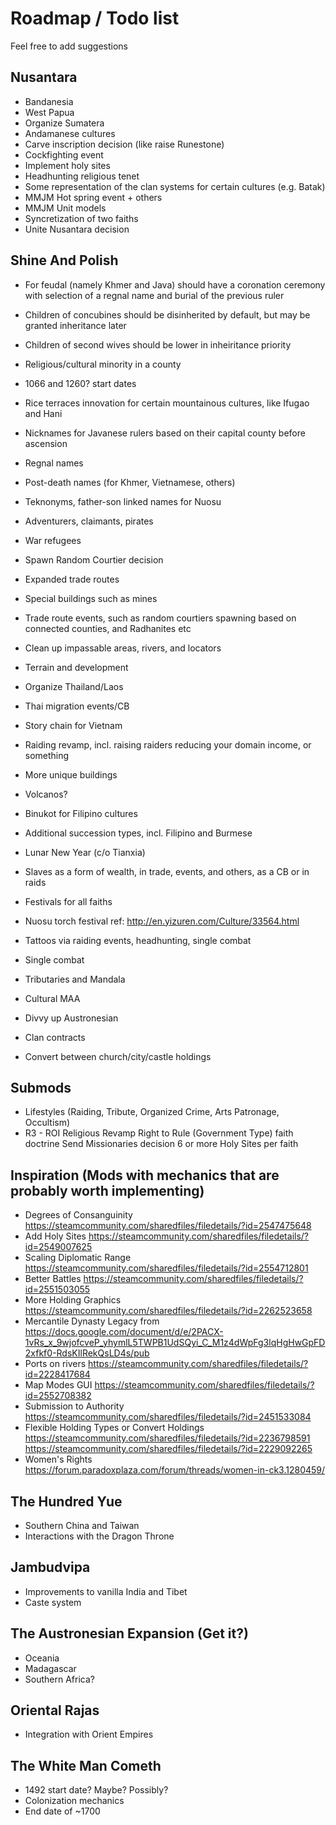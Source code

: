 ﻿# Roadmap / Todo list
Feel free to add suggestions

## Nusantara
- Bandanesia
- West Papua
- Organize Sumatera
- Andamanese cultures
- Carve inscription decision (like raise Runestone)
- Cockfighting event
- Implement holy sites
- Headhunting religious tenet
- Some representation of the clan systems for certain cultures (e.g. Batak)
- MMJM Hot spring event + others
- MMJM Unit models
- Syncretization of two faiths
- Unite Nusantara decision

## Shine And Polish
- For feudal (namely Khmer and Java) should have a coronation ceremony with selection of a regnal name and burial of the previous ruler
- Children of concubines should be disinherited by default, but may be granted inheritance later
- Children of second wives should be lower in inheiritance priority

- Religious/cultural minority in a county
- 1066 and 1260? start dates
- Rice terraces innovation for certain mountainous cultures, like Ifugao and Hani
- Nicknames for Javanese rulers based on their capital county before ascension
- Regnal names
- Post-death names (for Khmer, Vietnamese, others)
- Teknonyms, father-son linked names for Nuosu
- Adventurers, claimants, pirates
- War refugees
- Spawn Random Courtier decision
- Expanded trade routes
- Special buildings such as mines
- Trade route events, such as random courtiers spawning based on connected counties, and Radhanites etc
- Clean up impassable areas, rivers, and locators
- Terrain and development
- Organize Thailand/Laos
- Thai migration events/CB
- Story chain for Vietnam
- Raiding revamp, incl. raising raiders reducing your domain income, or something
- More unique buildings
- Volcanos?
- Binukot for Filipino cultures
- Additional succession types, incl. Filipino and Burmese
- Lunar New Year (c/o Tianxia)
- Slaves as a form of wealth, in trade, events, and others, as a CB or in raids
- Festivals for all faiths
- Nuosu torch festival ref: http://en.yizuren.com/Culture/33564.html
- Tattoos via raiding events, headhunting, single combat
- Single combat
- Tributaries and Mandala
- Cultural MAA
- Divvy up Austronesian
- Clan contracts
- Convert between church/city/castle holdings

## Submods
- Lifestyles (Raiding, Tribute, Organized Crime, Arts Patronage, Occultism)
- R3 - ROI Religious Revamp
    Right to Rule (Government Type) faith doctrine
    Send Missionaries decision
    6 or more Holy Sites per faith

## Inspiration (Mods with mechanics that are probably worth implementing)
- Degrees of Consanguinity https://steamcommunity.com/sharedfiles/filedetails/?id=2547475648
- Add Holy Sites https://steamcommunity.com/sharedfiles/filedetails/?id=2549007625
- Scaling Diplomatic Range https://steamcommunity.com/sharedfiles/filedetails/?id=2554712801
- Better Battles https://steamcommunity.com/sharedfiles/filedetails/?id=2551503055
- More Holding Graphics https://steamcommunity.com/sharedfiles/filedetails/?id=2262523658
- Mercantile Dynasty Legacy from https://docs.google.com/document/d/e/2PACX-1vRs_x_9wjofcveP_yhymlL5TWPB1UdSQyi_C_M1z4dWpFg3lqHgHwGpFD2xfkf0-RdsKIlRekQsLD4s/pub
- Ports on rivers https://steamcommunity.com/sharedfiles/filedetails/?id=2228417684
- Map Modes GUI https://steamcommunity.com/sharedfiles/filedetails/?id=2552708382
- Submission to Authority https://steamcommunity.com/sharedfiles/filedetails/?id=2451533084
- Flexible Holding Types or Convert Holdings
    https://steamcommunity.com/sharedfiles/filedetails/?id=2236798591
    https://steamcommunity.com/sharedfiles/filedetails/?id=2229092265
- Women's Rights  https://forum.paradoxplaza.com/forum/threads/women-in-ck3.1280459/

## The Hundred Yue
- Southern China and Taiwan
- Interactions with the Dragon Throne

## Jambudvipa
- Improvements to vanilla India and Tibet
- Caste system

## The Austronesian Expansion (Get it?)
- Oceania
- Madagascar
- Southern Africa?

## Oriental Rajas
- Integration with Orient Empires

## The White Man Cometh
- 1492 start date? Maybe? Possibly?
- Colonization mechanics
- End date of ~1700
